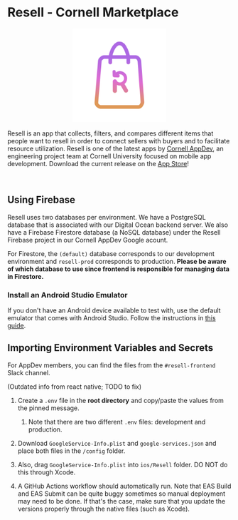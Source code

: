 # Resell - Cornell Marketplace

<p align="center"><img src="https://github.com/cuappdev/assets/blob/master/app-icons/resell-icon.png" width=210 /></p>

Resell is an app that collects, filters, and compares different items that people want to resell in order to connect sellers with buyers and to facilitate resource utilization. Resell is one of the latest apps by [Cornell AppDev](http://cornellappdev.com), an engineering project team at Cornell University focused on mobile app development. Download the current release on the [App Store](https://apps.apple.com/us/app/resell-cornell-marketplace/id1622452299)!

<br />

## Using Firebase

Resell uses two databases per environment. We have a PostgreSQL database that is associated with our Digital Ocean backend server. We also have a Firebase Firestore database (a NoSQL database) under the Resell Firebase project in our Cornell AppDev Google acount.

For Firestore, the `(default)` database corresponds to our development environment and `resell-prod` corresponds to production. **Please be aware of which database to use since frontend is responsible for managing data in Firestore.**

### Install an Android Studio Emulator

If you don't have an Android device available to test with, use the default emulator that comes with Android Studio. Follow the instructions in [this guide](https://docs.expo.dev/workflow/android-studio-emulator/).

## Importing Environment Variables and Secrets

For AppDev members, you can find the files from the `#resell-frontend` Slack channel.

(Outdated info from react native; TODO to fix)

1. Create a `.env` file in the **root directory** and copy/paste the values from the pinned message.
   1. Note that there are two different `.env` files: development and production.
2. Download `GoogleService-Info.plist` and `google-services.json` and place both files in the `/config` folder.
3. Also, drag `GoogleService-Info.plist` into `ios/Resell` folder. DO NOT do this through Xcode.

3. A GitHub Actions workflow should automatically run. Note that EAS Build and EAS Submit can be quite buggy sometimes so manual deployment may need to be done. If that's the case, make sure that you update the versions properly through the native files (such as Xcode).
